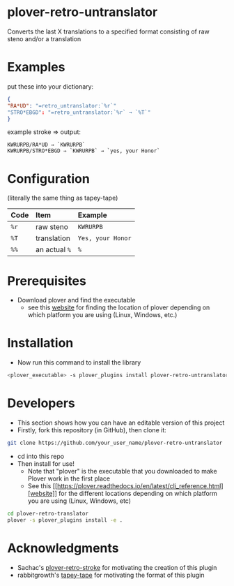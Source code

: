 # plover-retro-untranslator

Converts the last X translations to a specified format consisting of raw steno and/or a translation 


# Examples

put these into your dictionary:

```json
{
"RA*UD": "=retro_untranslator:`%r`"
"STRO*EBGD": "=retro_untranslator:`%r` → `%T`"
}
```

example stroke ⇒ output:

```
KWRURPB/RA*UD ⇒ `KWRURPB`
KWRURPB/STRO*EBGD ⇒ `KWRURPB` → `yes, your Honor`
```

# Configuration

(literally the same thing as tapey-tape)

| Code | Item           | Example                                 |
|:-----|:---------------|:----------------------------------------|
| `%r` | raw steno      | `KWRURPB`                               |
| `%T` | translation    | `Yes, your Honor`                       |
| `%%` | an actual `%`  | `%`                                     |



# Prerequisites

- Download plover and find the executable
	- see this [website](https://plover.readthedocs.io/en/latest/cli_reference.html) for finding the location of plover depending on which platform you are using (Linux, Windows, etc.)

# Installation

- Now run this command to install the library
``` bash
<plover_executable> -s plover_plugins install plover-retro-untranslator
```

# Developers

- This section shows how you can have an editable version of this project
- Firstly, fork this repository (in GitHub), then clone it:

``` bash
git clone https://github.com/your_user_name/plover-retro-untranslator
```

- cd into this repo
- Then install for use!
	- Note that "plover" is the executable that you downloaded to make Plover work in the first place
	- See this [[https://plover.readthedocs.io/en/latest/cli_reference.html][website]] for the different locations depending on which platform you are using (Linux, Windows, etc)

``` bash
cd plover-retro-translator
plover -s plover_plugins install -e .
```

# Acknowledgments

- Sachac's [plover-retro-stroke](https://github.com/sachac/plover_retro_stroke) for motivating the creation of this plugin
- rabbitgrowth's [tapey-tape](https://github.com/rabbitgrowth/plover-tapey-tape) for motivating the format of this plugin
